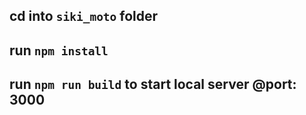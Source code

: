 ## cd into ```siki_moto``` folder 
## run ```npm install```
## run ```npm run build``` to start local server @port: 3000
